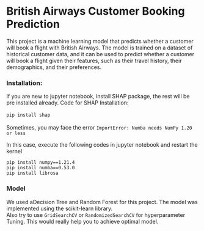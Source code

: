 # British Airways Customer Booking Prediction
This project is a machine learning model that predicts whether a customer will book a flight with British Airways. The model is trained on a dataset of historical customer data, and it can be used to predict whether a customer will book a flight given their features, such as their travel history, their demographics, and their preferences.

### Installation:
If you are new to jupyter notebook, install SHAP package, the rest will be pre installed already.
Code for SHAP Installation:<br><br>
 `pip install shap`<br><br>
 Sometimes, you may face the error `ImportError: Numba needs NumPy 1.20 or less`<br>
 
 In this case, execute the following codes in jupyter notebook and restart the kernel<br>
 ```
pip install numpy==1.21.4
pip install numba==0.53.0
pip install librosa
```
   
### Model

We used aDecision Tree and Random Forest for this project. The model was implemented using the scikit-learn library.<br>
Also try to use `GridSearchCV` or `RandomizedSearchCV` for hyperparameter Tuning. This would really help you to achieve optimal model.
